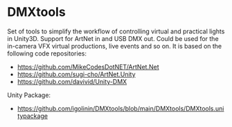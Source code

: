 # DMXtools
Set of tools to simplify the workflow of controlling virtual and practical lights in Unity3D. Support for ArtNet in and USB DMX out. Could be used for the in-camera VFX virtual productions, live events and so on.
It is based on the following code repositories:

* https://github.com/MikeCodesDotNET/ArtNet.Net
* https://github.com/sugi-cho/ArtNet.Unity
* https://github.com/davivid/Unity-DMX

Unity Package:
* https://github.com/igolinin/DMXtools/blob/main/DMXtools/DMXtools.unitypackage